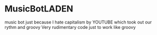 # MusicBotLADEN
music bot just because I hate capitalism by YOUTUBE which took out our rythm and groovy
Very rudimentary code just to work like groovy
